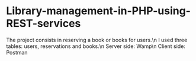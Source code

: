 # Library-management-in-PHP-using-REST-services

The project consists in reserving a book or books for users.\n
I used three tables: users, reservations and books.\n
Server side: Wamp\n
Client side: Postman
